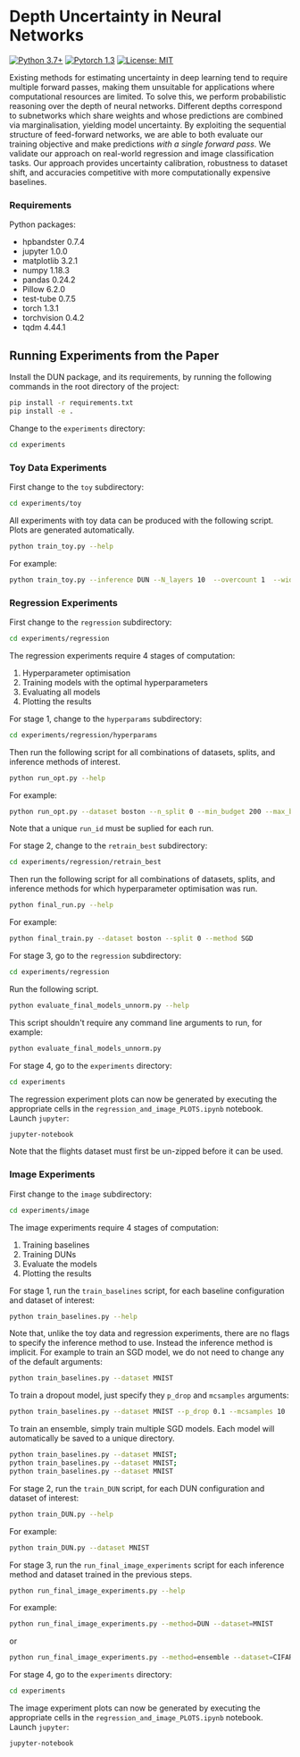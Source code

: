 # Depth Uncertainty in Neural Networks

[![Python 3.7+](https://img.shields.io/badge/python-3.7+-blue.svg)](https://www.python.org/downloads/release/python-376/)
[![Pytorch 1.3](https://img.shields.io/badge/pytorch-1.3.1-blue.svg)](https://pytorch.org/)
[![License: MIT](https://img.shields.io/badge/License-MIT-yellow.svg)](https://github.com/cambridge-mlg/arch_uncert/blob/master/LICENSE)

Existing methods for estimating uncertainty in deep learning tend to require multiple forward passes, making them unsuitable for applications where computational resources are limited. To solve this, we perform probabilistic reasoning over the depth of neural networks. Different depths correspond to subnetworks which share weights and whose predictions are combined via marginalisation, yielding model uncertainty. By exploiting the sequential structure of feed-forward networks, we are able to both evaluate our training objective and make predictions *with a single forward pass*. We validate our approach on real-world regression and image classification tasks. Our approach provides uncertainty calibration, robustness to dataset shift, and accuracies competitive with more computationally expensive baselines. 

### Requirements
Python packages:
* hpbandster 0.7.4
* jupyter 1.0.0
* matplotlib 3.2.1
* numpy 1.18.3
* pandas 0.24.2
* Pillow 6.2.0
* test-tube 0.7.5
* torch 1.3.1
* torchvision 0.4.2
* tqdm 4.44.1

## Running Experiments from the Paper

Install the DUN package, and its requirements, by running the following commands in the root directory of the project:

```bash
pip install -r requirements.txt
pip install -e .
```

Change to the `experiments` directory:
```bash
cd experiments
```

### Toy Data Experiments

First change to the `toy` subdirectory:

```bash
cd experiments/toy
```

All experiments with toy data can be produced with the following script. Plots are generated automatically.

```bash
python train_toy.py --help
```

For example:

```bash
python train_toy.py --inference DUN --N_layers 10  --overcount 1  --width 100  --n_epochs 1000 --dataset wiggle --lr 0.001 --wd 0.0001
```

### Regression Experiments

First change to the `regression` subdirectory:

```bash
cd experiments/regression
```

The regression experiments require 4 stages of computation:
1. Hyperparameter optimisation
2. Training models with the optimal hyperparameters
3. Evaluating all models
4. Plotting the results

For stage 1, change to the `hyperparams` subdirectory:

```bash
cd experiments/regression/hyperparams
```

Then run the following script for all combinations of datasets, splits, and inference methods of interest.

```bash
python run_opt.py --help
```

For example:

```bash
python run_opt.py --dataset boston --n_split 0 --min_budget 200 --max_budget 2000 --early_stop 200 --n_iterations 20 --run_id 0 --method SGD 
```

Note that a unique `run_id` must be suplied for each run.

For stage 2, change to the `retrain_best` subdirectory:

```bash
cd experiments/regression/retrain_best
```

Then run the following script for all combinations of datasets, splits, and inference methods for which hyperparameter optimisation was run.

```bash
python final_run.py --help
```

For example:

```bash
python final_train.py --dataset boston --split 0 --method SGD
```

For stage 3, go to the `regression` subdirectory:

```bash
cd experiments/regression
```

Run the following script.

```bash
python evaluate_final_models_unnorm.py --help
```

This script shouldn't require any command line arguments to run, for example:

```bash
python evaluate_final_models_unnorm.py
```

For stage 4, go to the `experiments` directory:

```bash
cd experiments
```

The regression experiment plots can now be generated by executing the appropriate cells in the `regression_and_image_PLOTS.ipynb` notebook. Launch `jupyter`:

```bash
jupyter-notebook
```

Note that the flights dataset must first be un-zipped before it can be used.

### Image Experiments

First change to the `image` subdirectory:

```bash
cd experiments/image
```

The image experiments require 4 stages of computation:
1. Training baselines
2. Training DUNs
3. Evaluate the models
4. Plotting the results

For stage 1, run the `train_baselines` script, for each baseline configuration and dataset of interest:

```bash
python train_baselines.py --help
```

Note that, unlike the toy data and regression experiments, there are no flags to specify the inference method to use. Instead the inference method is implicit. For example to train an SGD model, we do not need to change any of the default arguments:

```bash
python train_baselines.py --dataset MNIST
```

To train a dropout model, just specify they `p_drop` and `mcsamples` arguments:

```bash
python train_baselines.py --dataset MNIST --p_drop 0.1 --mcsamples 10
```

To train an ensemble, simply train multiple SGD models. Each model will automatically be saved to a unique directory. 

```bash
python train_baselines.py --dataset MNIST; 
python train_baselines.py --dataset MNIST; 
python train_baselines.py --dataset MNIST
```

For stage 2, run the `train_DUN` script, for each DUN configuration and dataset of interest:

```bash
python train_DUN.py --help
```

For example:

```bash
python train_DUN.py --dataset MNIST
```

For stage 3, run the `run_final_image_experiments` script for each inference method and dataset trained in the previous steps.

```bash
python run_final_image_experiments.py --help
```

For example:

```bash
python run_final_image_experiments.py --method=DUN --dataset=MNIST
```

or 

```bash
python run_final_image_experiments.py --method=ensemble --dataset=CIFAR10
```

For stage 4, go to the `experiments` directory:

```bash
cd experiments
```

The image experiment plots can now be generated by executing the appropriate cells in the `regression_and_image_PLOTS.ipynb` notebook. Launch `jupyter`:

```bash
jupyter-notebook
```
